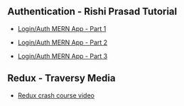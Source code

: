 ## Authentication - Rishi Prasad Tutorial

* [Login/Auth MERN App - Part 1](https://blog.bitsrc.io/build-a-login-auth-app-with-mern-stack-part-1-c405048e3669)

* [Login/Auth MERN App - Part 2](https://blog.bitsrc.io/build-a-login-auth-app-with-mern-stack-part-2-frontend-6eac4e38ee82)

* [Login/Auth MERN App - Part 3](https://blog.bitsrc.io/build-a-login-auth-app-with-the-mern-stack-part-3-react-components-88190f8db718)

## Redux - Traversy Media
* [Redux crash course video](https://www.youtube.com/watch?v=93p3LxR9xfM&feature=youtu.be)